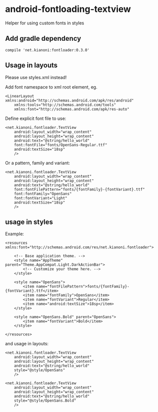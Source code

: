 # android-fontloading-textview
Helper for using custom fonts in styles

## Add gradle dependency
    compile 'net.kianoni:fontloader:0.3.0'

## Usage in layouts
Please use styles.xml instead!

Add font namespace to xml root element, eg.

    <LinearLayout xmlns:android="http://schemas.android.com/apk/res/android"
        xmlns:tools="http://schemas.android.com/tools"
        xmlns:font="http://schemas.android.com/apk/res-auto"


Define explicit font file to use:

    <net.kianoni.fontloader.TextView
        android:layout_width="wrap_content"
        android:layout_height="wrap_content"
        android:text="@string/hello_world"
        font:fontFile="fonts/OpenSans-Regular.ttf"
        android:textSize="18sp"
        />

Or a pattern, family and variant:

    <net.kianoni.fontloader.TextView
        android:layout_width="wrap_content"
        android:layout_height="wrap_content"
        android:text="@string/hello_world"
        font:fontFilePattern="fonts/{fontFamily}-{fontVariant}.ttf"
        font:fontFamily="OpenSans"
        font:fontVariant="Light"
        android:textSize="18sp"
        />

## usage in styles

Example:

    <resources xmlns:font="http://schemas.android.com/res/net.kianoni.fontloader">

        <!-- Base application theme. -->
        <style name="AppTheme" parent="Theme.AppCompat.Light.DarkActionBar">
            <!-- Customize your theme here. -->
        </style>

        <style name="OpenSans">
            <item name="fontFilePattern">fonts/{fontFamily}-{fontVariant}.ttf</item>
            <item name="fontFamily">OpenSans</item>
            <item name="fontVariant">Regular</item>
            <item name="android:textSize">18sp</item>
        </style>

        <style name="OpenSans.Bold" parent="OpenSans">
            <item name="fontVariant">Bold</item>
        </style>

    </resources>

and usage in layouts:

    <net.kianoni.fontloader.TextView
        android:layout_width="wrap_content"
        android:layout_height="wrap_content"
        android:text="@string/hello_world"
        style="@style/OpenSans"
        />

    <net.kianoni.fontloader.TextView
        android:layout_width="wrap_content"
        android:layout_height="wrap_content"
        android:text="@string/hello_world"
        style="@style/OpenSans.Bold"
        />
